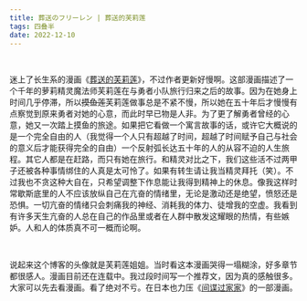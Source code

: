 ```yaml
---
title: 葬送のフリーレン | 葬送的芙莉莲
tags: 四叠半
date: 2022-12-10
---
```


<br/>

迷上了长生系的漫画《[葬送的芙莉莲](https://bangumi.tv/subject/305429)》，不过作者更新好慢啊。这部漫画描述了一个千年的萝莉精灵魔法师芙莉莲在与勇者小队旅行归来之后的故事。因为在她身上时间几乎停滞，所以~~摸鱼莲~~芙莉莲做事总是不紧不慢，所以她在五十年后才慢慢有点察觉到原来勇者对她的心意，而此时早已物是人非。为了更了解勇者曾经的心意，她又一次踏上摸鱼的旅途。如果把它看做一个寓言故事的话，或许它大概说的是一个完全自由的人（我觉得一个人只有超越了时间，超越了时间赋予自己与社会的意义后才能获得完全的自由）一个反射弧长达五十年的人的从容不迫的人生旅程。其它人都是在赶路，而只有她在旅行。和精灵对比之下，我们这些活不过两甲子还被各种事情绑住的人真是太可怜了。如果有转生请让我当精灵拜托（笑）。不过我也不贪这种大自在，只希望调整下作息能让我得到精神上的休息。像我这样时常歇斯底里的人不应该放纵自己在亢奋的情绪里，无论是激动还是绝望，愤怒还是恐惧。一切亢奋的情绪只会刺痛我的神经、消耗我的体力、徒增我的空虚。我看到有许多天生亢奋的人总在自己的作品里或者在人群中散发这耀眼的热情，有些嫉妒。人和人的体质真不可一概而论啊。

<br/>

说起来这个博客的头像就是芙莉莲姐姐。当时看这本漫画哭得一塌糊涂，好多章节都很感人。漫画目前还在连载中。我过段时间写一个推荐文，因为真的感触很多。大家可以先去看漫画。看了绝对不亏。在日本也力压《[间谍过家家](https://bangumi.tv/subject/279379)》的一部漫画。

<br/>